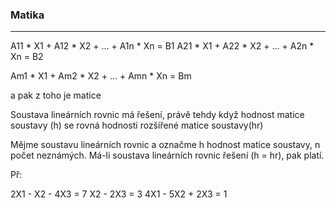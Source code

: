 
### Matika
---

A11 * X1 + A12 * X2 + ... + A1n * Xn = B1
A21 * X1 + A22 * X2 + ... + A2n * Xn = B2

Am1 * X1 + Am2 * X2 + ... + Amn * Xn = Bm

a pak z toho je matice 


Soustava lineárních rovnic má řešení, právě tehdy když hodnost matice soustavy (h) se rovná hodnosti rozšířené matice soustavy(hr)

Mějme soustavu lineárních rovnic a označme h hodnost matice soustavy, n počet neznámých. Má-li soustava lineárních rovnic řešení (h = hr), pak platí.

Př:

2X1 - X2 - 4X3 = 7
     X2 - 2X3 = 3
4X1 - 5X2 + 2X3 = 1
